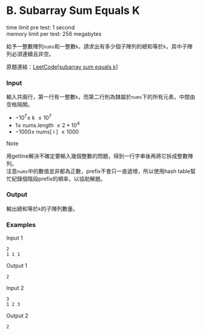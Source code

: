 # B. Subarray Sum Equals K
time limit pre test: 1 second  
memory limit per test: 256 megabytes  

給予一整數陣列`nums`和一整數`k`，請求出有多少個子陣列的總和等於`k`，其中子陣列必須連續且非空。

原題連結：[LeetCode[subarray sum equals k]](https://leetcode.com/problems/subarray-sum-equals-k/description/)

### Input
輸入共兩行，第一行有一整數`k`，而第二行則為隸屬於`nums`下的所有元素，中間由空格隔開。
- $-10^7 \le$ k $\le 10^7$
- $1 \le$ nums.length $\le 2*10^4$
- $-1000 \le$ nums\[ i \] $\le 1000$

> [!NOTE]  
> 用getline解決不確定要輸入幾個整數的問題，得到一行字串後再將它拆成整數陣列。  
> 注意`nums`中的數值並非都為正數，prefix不會只一直遞增，所以使用hash table幫忙紀錄個階段prefix的頻率，以協助解題。

### Output
輸出總和等於`k`的子陣列數量。

### Examples
Input 1
```plain
2
1 1 1
```

Output 1
```plain
2
```

Input 2
```plain
3
1 2 3
```

Output 2
```plian
2
```
